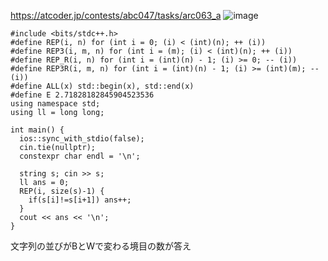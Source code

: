 https://atcoder.jp/contests/abc047/tasks/arc063_a
![image](https://user-images.githubusercontent.com/46245101/123515218-61aa6d00-d6d1-11eb-95a4-a7ff098dd80c.png)


```
#include <bits/stdc++.h>
#define REP(i, n) for (int i = 0; (i) < (int)(n); ++ (i))
#define REP3(i, m, n) for (int i = (m); (i) < (int)(n); ++ (i))
#define REP_R(i, n) for (int i = (int)(n) - 1; (i) >= 0; -- (i))
#define REP3R(i, m, n) for (int i = (int)(n) - 1; (i) >= (int)(m); -- (i))
#define ALL(x) std::begin(x), std::end(x)
#define E 2.71828182845904523536
using namespace std;
using ll = long long;

int main() {
  ios::sync_with_stdio(false);
  cin.tie(nullptr);
  constexpr char endl = '\n';

  string s; cin >> s;
  ll ans = 0;
  REP(i, size(s)-1) {
    if(s[i]!=s[i+1]) ans++;
  }
  cout << ans << '\n';
}
```

文字列の並びがBとWで変わる境目の数が答え
